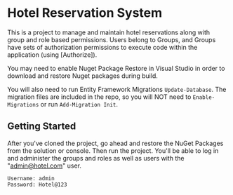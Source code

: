 Hotel Reservation System
======================================================

This is a project to manage and maintain hotel reservations along with group and role based permissions. Users belong to Groups, and Groups have sets of authorization permissions to execute code within the application (using [Authorize]). 

You may need to enable Nuget Package Restore in Visual Studio in order to download and restore Nuget packages during build.

You will also need to run Entity Framework Migrations `Update-Database`. The migration files are included in the repo, so you will NOT need to `Enable-Migrations` or run `Add-Migration Init`. 



## Getting Started 
After you've cloned the project, go ahead and restore the NuGet Packages from the solution or console. Then run the project. 
You'll be able to log in and administer the groups and roles as well as users with the "admin@hotel.com" user.

    Username: admin
    Password: Hotel@123